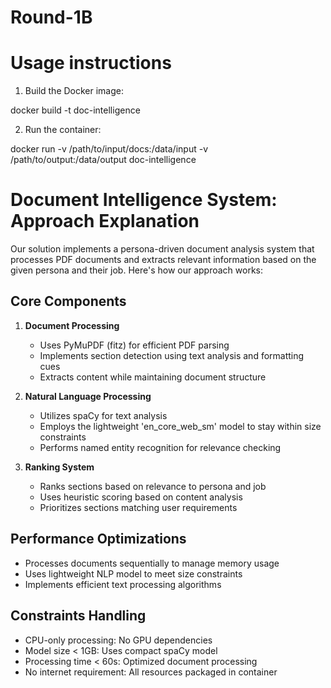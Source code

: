 # Round-1B

# Usage instructions

1. Build the Docker image:

docker build -t doc-intelligence

2. Run the container:

docker run -v /path/to/input/docs:/data/input -v /path/to/output:/data/output doc-intelligence

# Document Intelligence System: Approach Explanation

Our solution implements a persona-driven document analysis system that processes PDF documents and extracts relevant information based on the given persona and their job. Here's how our approach works:

## Core Components

1. **Document Processing**
   - Uses PyMuPDF (fitz) for efficient PDF parsing
   - Implements section detection using text analysis and formatting cues
   - Extracts content while maintaining document structure

2. **Natural Language Processing**
   - Utilizes spaCy for text analysis
   - Employs the lightweight 'en_core_web_sm' model to stay within size constraints
   - Performs named entity recognition for relevance checking

3. **Ranking System**
   - Ranks sections based on relevance to persona and job
   - Uses heuristic scoring based on content analysis
   - Prioritizes sections matching user requirements

## Performance Optimizations

- Processes documents sequentially to manage memory usage
- Uses lightweight NLP model to meet size constraints
- Implements efficient text processing algorithms

## Constraints Handling

- CPU-only processing: No GPU dependencies
- Model size < 1GB: Uses compact spaCy model
- Processing time < 60s: Optimized document processing
- No internet requirement: All resources packaged in container